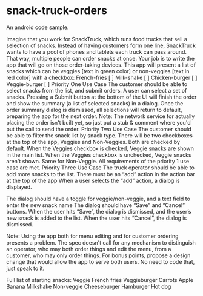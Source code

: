 # snack-truck-orders

An android code sample. 

Imagine that you work for SnackTruck, which runs food trucks that sell a selection of snacks. Instead of having customers form one line,
SnackTruck wants to have a pool of phones and tablets each truck can pass around. That way, multiple people can order snacks at once. Your
job is to write the app that will go on those order-taking devices. This app will present a list of snacks which can be veggies [text in green color]
or non-veggies [text in red color] with a checkbox:
French-fries [ ]
Milk-shake [ ]
Chicken-burger [ ]
Veggie-burger [ ]
Priority One Use Case
The customer should be able to select snacks from the list, and submit orders.
A user can select a set of snacks.
Pressing a Submit button at the bottom of the UI will finish the order and show the summary (a list of selected snacks) in a dialog.
Once the order summary dialog is dismissed, all selections will return to default, preparing the app for the next order.
Note: The network service for actually placing the order isn't built yet, so just put a stub & comment where you'd put the call to send the order.
Priority Two Use Case
The customer should be able to filter the snack list by snack type.
There will be two checkboxes at the top of the app, Veggies and Non-Veggies. Both are checked by default.
When the Veggies checkbox is checked, Veggie snacks are shown in the main list. When the Veggies checkbox is unchecked, Veggie
snacks aren't shown. Same for Non-Veggie.
All requirements of the priority 1 use case are met.
Priority Three Use Case
The truck operator should be able to add more snacks to the list.
There must be an “add” action in the action bar at the top of the app
When a user selects the “add” action, a dialog is displayed.


The dialog should have a toggle for veggie/non-veggie, and a text field to enter the new snack name
The dialog should have “Save” and “Cancel” buttons.
When the user hits “Save”, the dialog is dismissed, and the user’s new snack is added to the list.
When the user hits “Cancel”, the dialog is dismissed.

Note: Using the app both for menu editing and for customer ordering presents a problem. The spec doesn't call for any mechanism to distinguish
an operator, who may both order things and edit the menu, from a customer, who may only order things. For bonus points, propose a design
change that would allow the app to serve both users. No need to code that, just speak to it.

Full list of starting snacks:
Veggie
French fries
Veggieburger
Carrots
Apple
Banana
Milkshake
Non-veggie
Cheeseburger
Hamburger
Hot dog
